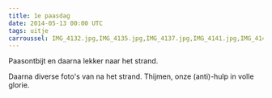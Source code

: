 ```yaml
---
title: 1e paasdag
date: 2014-05-13 00:00 UTC
tags: uitje
carroussel: IMG_4132.jpg,IMG_4135.jpg,IMG_4137.jpg,IMG_4141.jpg,IMG_4142.jpg,IMG_4143.jpg,IMG_4156.jpg,IMG_4157.jpg,IMG_4158.jpg,IMG_4163.jpg,IMG_4164.jpg,IMG_4181.jpg,IMG_4185.jpg,IMG_4186.jpg,IMG_4194.jpg,IMG_4195.jpg,IMG_4197.jpg,IMG_4203.jpg,IMG_4204.jpg
---
```

Paasontbijt en daarna lekker naar het strand. 

Daarna diverse foto's van na het strand. Thijmen, onze (anti)-hulp in volle glorie.

